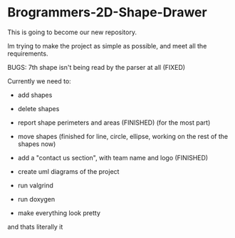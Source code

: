 # Brogrammers-2D-Shape-Drawer

This is going to become our new repository.

Im trying to make the project as simple as possible, and meet all the requirements. 



BUGS:
7th shape isn't being read by the parser at all (FIXED)

Currently we need to:

- add shapes
- delete shapes
- report shape perimeters and areas (FINISHED) (for the most part)
- move shapes (finished for line, circle, ellipse, working on the rest of the shapes now)

- add a "contact us section", with team name and logo (FINISHED)

- create uml diagrams of the project
- run valgrind
- run doxygen

- make everything look pretty

and thats literally it



